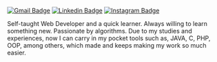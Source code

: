 [![Gmail Badge](https://img.shields.io/badge/Gmail-D14836?style=for-the-badge&logo=gmail&logoColor=white&link=mailto:btrindadedeabreu@gmail.com)](mailto:btrindadedeabreu@gmail.com)
[![Linkedin Badge](https://img.shields.io/badge/LinkedIn-0077B5?style=for-the-badge&logo=linkedin&logoColor=white&link=https://www.linkedin.com/in/isadora-rodrigues-stangarlin-48402b141/)](https://www.linkedin.com/in/isadora-rodrigues-stangarlin-48402b141/) 
[![Instagram Badge](https://img.shields.io/badge/Instagram-E4405F?style=for-the-badge&logo=instagram&logoColor=white&link=https://www.instagram.com/trindade_bernardo/)](https://www.instagram.com/trindade_bernardo/) 

Self-taught Web Developer and a quick learner. Always willing to learn something new. Passionate by algorithms. Due to my studies and experiences, now I can carry in my pocket tools such as, JAVA, C, PHP, OOP, among others, which made and keeps making my work so much easier. 
